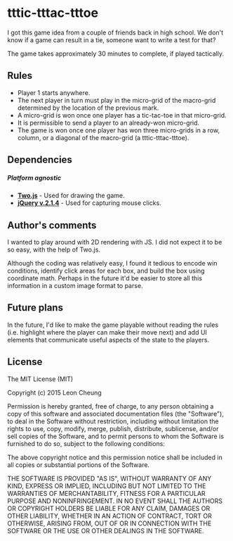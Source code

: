tttic-tttac-tttoe
=======
I got this game idea from a couple of friends back in high school. We don't know if a game can result in a tie, someone want to write a test for that?

The game takes approximately 30 minutes to complete, if played tactically.

## Rules
* Player 1 starts anywhere.
* The next player in turn must play in the micro-grid of the macro-grid determined by the location of the previous mark.
* A micro-grid is won once one player has a tic-tac-toe in that micro-grid.
* It is permissible to send a player to an already-won micro-grid.
* The game is won once one player has won three micro-grids in a row, column, or a diagonal of the macro-grid (a tttic-tttac-tttoe).

## Dependencies
##### Platform agnostic
* **[Two.js](https://github.com/jonobr1/two.js/)** - Used for drawing the game.
* **[jQuery v.2.1.4](https://jquery.com/)** - Used for capturing mouse clicks.

## Author's comments
I wanted to play around with 2D rendering with JS. I did not expect it to be so easy, with the help of Two.js. 

Although the coding was relatively easy, I found it tedious to encode win conditions, identify click areas for each box, and build the box using coordinate math. Perhaps in the future it'd be easier to store all this information in a custom image format to parse.
## Future plans

In the future, I'd like to make the game playable without reading the rules (i.e. highlight where the player can make their move next) and add UI elements that communicate useful aspects of the state to the players.

## License

The MIT License (MIT)

Copyright (c) 2015 Leon Cheung

Permission is hereby granted, free of charge, to any person obtaining a copy
of this software and associated documentation files (the "Software"), to deal
in the Software without restriction, including without limitation the rights
to use, copy, modify, merge, publish, distribute, sublicense, and/or sell
copies of the Software, and to permit persons to whom the Software is
furnished to do so, subject to the following conditions:

The above copyright notice and this permission notice shall be included in
all copies or substantial portions of the Software.

THE SOFTWARE IS PROVIDED "AS IS", WITHOUT WARRANTY OF ANY KIND, EXPRESS OR
IMPLIED, INCLUDING BUT NOT LIMITED TO THE WARRANTIES OF MERCHANTABILITY,
FITNESS FOR A PARTICULAR PURPOSE AND NONINFRINGEMENT. IN NO EVENT SHALL THE
AUTHORS OR COPYRIGHT HOLDERS BE LIABLE FOR ANY CLAIM, DAMAGES OR OTHER
LIABILITY, WHETHER IN AN ACTION OF CONTRACT, TORT OR OTHERWISE, ARISING FROM,
OUT OF OR IN CONNECTION WITH THE SOFTWARE OR THE USE OR OTHER DEALINGS IN
THE SOFTWARE.
